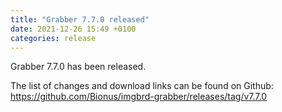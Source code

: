 ```yaml
---
title: "Grabber 7.7.0 released"
date: 2021-12-26 15:49 +0100
categories: release
---
```



Grabber 7.7.0 has been released.

The list of changes and download links can be found on Github:  
<https://github.com/Bionus/imgbrd-grabber/releases/tag/v7.7.0>
